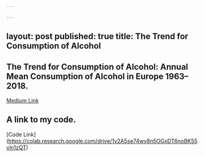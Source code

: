 ```yaml
---

---
```


layout: post
published: true
title: The Trend for Consumption of Alcohol
---
## The Trend for Consumption of Alcohol: Annual Mean Consumption of Alcohol in Europe 1963–2018.


[Medium Link](https://medium.com/@ivanabernstein/the-trend-for-consumption-of-alcohol-4f7f12503c65)

## A link to my code.


[Code Link] (https://colab.research.google.com/drive/1v2A5se74wy8n5OGxDT6noBK55vln1zQT)

